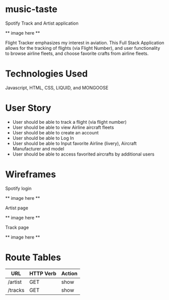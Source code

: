 # music-taste
Spotify Track and Artist application

** image here **

Flight Tracker emphasizes my interest in aviation. This Full Stack Application allows for the tracking of flights (via Flight Number), and user functionality to browse airline fleets, and choose favorite crafts from airline fleets.

# Technologies Used
Javascript, HTML, CSS, LIQUID, and MONGOOSE

# User Story
- User should be able to track a flight (via flight number)
- User should be able to view Airline aircraft fleets
- User should be able to create an account
- User should be able to Log In
- User should be able to Input favorite Airline (livery), Aircraft Manufacturer and model
- User should be able to access favorited aircrafts by additional users

# Wireframes

Spotify login

** image here **

Artist page

** image here **

Track page

** image here **


# Route Tables

| **URL**             | **HTTP Verb**|**Action**|
|---------------------|--------------|----------|
| /artist             | GET          | show  
| /tracks             | GET          | show       
